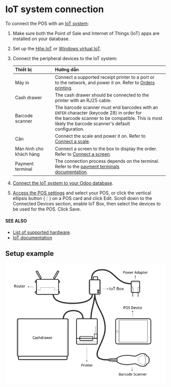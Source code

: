# IoT system connection

To connect the POS with an [IoT system](../../../general/iot.md):

1. Make sure both the Point of Sale and Internet of Things (IoT) apps are installed on your
   database.
2. Set up the [Hộp IoT](../../../general/iot/iot_box.md) or
   [Windows virtual IoT](../../../general/iot/windows_iot.md).
3. Connect the peripheral devices to the IoT system:

   | Thiết bị                | Hướng dẫn                                                                                                                                                                                                |
   |-------------------------|----------------------------------------------------------------------------------------------------------------------------------------------------------------------------------------------------------|
   | Máy in                  | Connect a supported receipt printer to a  port or<br/>to the network, and power it on. Refer to [Orders printing](../restaurant/kitchen_printing.md).                                                    |
   | Cash drawer             | The cash drawer should be connected to the printer with an RJ25 cable.                                                                                                                                   |
   | Barcode scanner         | The barcode scanner must end barcodes with an `ENTER` character (keycode 28) in order for<br/>the barcode scanner to be compatible. This is most likely the barcode scanner's default<br/>configuration. |
   | Cân                     | Connect the scale and power it on. Refer to [Connect a scale](../../../general/iot/devices/scale.md).                                                                                                    |
   | Màn hình cho khách hàng | Connect a screen to the  box to display the  order. Refer to [Connect a screen](../../../general/iot/devices/screen.md).                                                                                 |
   | Payment terminal        | The connection process depends on the terminal. Refer to the [payment terminals<br/>documentation](../payment_methods.md).                                                                               |
4. [Connect the IoT system to your Odoo database](../../../general/iot/connect.md).
5. [Access the POS settings](../configuration.md#configuration-settings) and select your POS, or click the
   vertical ellipsis button (⋮) on a POS card and click Edit. Scroll down
   to the Connected Devices section, enable IoT Box, then select the devices
   to be used for the POS. Click Save.

#### SEE ALSO
- [List of supported hardware](https://www.odoo.com/page/point-of-sale-hardware).
- [IoT documentation](../../../general/iot.md)

<a id="pos-pos-iot-connect-schema"></a>

## Setup example

![A suggested configuration for a point of sale system.](../../../../_images/pos-connections.png)
